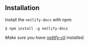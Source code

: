 ## Installation

Install the `netlify-docs` with npm:

```
$ npm install -g netlify-docs
```

_Make sure you have [netlify-cli](https://github.com/netlify/netlify-cli)
 installed._
